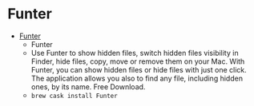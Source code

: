 # Funter
- [Funter](https://nektony.com/products/funter)
  -  Funter
  - Use Funter to show hidden files, switch hidden files visibility in Finder, hide files, copy, move or remove them on your Mac. With Funter, you can show hidden files or hide files with just one click. The application allows you also to find any file, including hidden ones, by its name. Free Download.
  - `brew cask install Funter`
